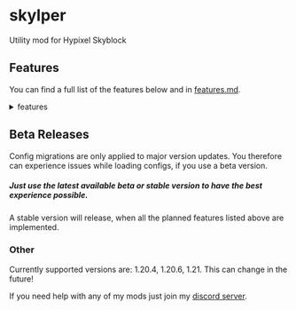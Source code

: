 # skylper

Utility mod for Hypixel Skyblock

## Features

You can find a full list of the features below and
in [features.md](https://github.com/btwonion/skylper/blob/master/features.md).
<details>
<summary>features</summary>

### Menu

- non-completed collection highlighter
- non-completed bestiary highlighter

### Mining

- mining ability indicator and notification
- Total Powder overlay
- highlight completed commissions in commissions menu

#### Crystal Hollows

- waypoints for:
    - goblin king
    - goblin queen
    - precursor city
    - jungle temple
    - amethyst crystal
    - odawa
    - khazad dum
    - mines of divan
    - crystal nucleus
    - fairy grotto
    - corleone
    - key guardian
- auto waypoint recognition through public chat
- waypoints manage screen via hotkey `p` or the config screen
- crystal completion overlay
- powder grinding overlay
    - session time
    - opened chests
    - farmed mithril, gemstone and glacite powder in total/per hour/per minute
    - active double powder event
- automatic crystal hollows pass renew
- treasure chest highlighting
- treasure chest particle highlighting

### Misc

- notification for lobby you already joined

### Planned Features

#### General

- customizable mob highlights
- general profit tracker

#### Crystal Hollows

- wishing compass solver
- nucleus profit tracker
- needed item overlay based on current zone

</details>

## Beta Releases

Config migrations are only applied to major version updates. You therefore can experience issues while loading configs,
if you use a beta version.

##### Just use the latest available beta or stable version to have the best experience possible.

A stable version will release, when all the planned features listed above are implemented.

### Other

Currently supported versions are: 1.20.4, 1.20.6, 1.21. This can change in the future!

If you need help with any of my mods just join my [discord server](https://nyon.dev/discord).
